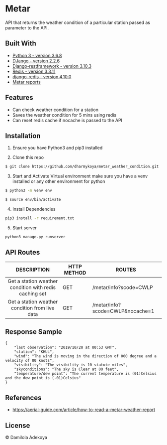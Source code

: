 # Metar

API that returns the weather condition of a particular station passed as parameter to the API.

## Built With

- [Python 3 - version 3.6.8](https://www.python.org/)
- [DJango - version 2.2.6](https://www.djangoproject.com/)
- [Django-restframework - version 3.10.3](https://www.django-rest-framework.org/)
- [Redis - version 3.3.11](https://redis.io/)
- [django-redis - version 4.10.0 ](https://redis.io/)
- [Metar reports](https://tgftp.nws.noaa.gov/data/observations/metar/stations/)

## Features

- Can check weather condition for a station
- Saves the weather condition for 5 mins using redis
- Can reset redis cache if nocache is passed to the API

## Installation

1. Ensure you have Python3 and pip3 installed

2. Clone this repo

```bash
$ git clone https://github.com/dharmykoya/metar_weather_condition.git
```

3. Start and Activate Virtual environment make sure you have a venv installed or any other environment for python

```bash
$ python3 -m venv env
```

```bash
$ source env/bin/activate
```

4. Install Dependencies

```bash
pip3 install -r requirement.txt
```

5. Start server

```bash
python3 manage.py runserver
```

## API Routes

|                      DESCRIPTION                       | HTTP METHOD | ROUTES                           |
| :----------------------------------------------------: | ----------- | -------------------------------- |
| Get a station weather condition with redis caching set | GET         | /metar/info?scode=CWLP           |
|     Get a station weather condition from live data     | GET         | /metar/info?scode=CWLP&nocache=1 |

## Response Sample

```source-json
{
    "last observation": "2019/10/20 at 00:53 GMT",
    "station": "KHUL",
    "wind": "The wind is moving in the direction of 000 degree and a velocity of 00 knots",
    "visibility": "The visibility is 10 statute miles",
    "skyconditions": "The sky is Clear at 00 feet",
    "temperature/dew point": "The current temperature is (01)Celsius and the dew point is (-01)Celsius"
}
```

## References

- https://aerial-guide.com/article/how-to-read-a-metar-weather-report

## License

&copy; Damilola Adekoya
